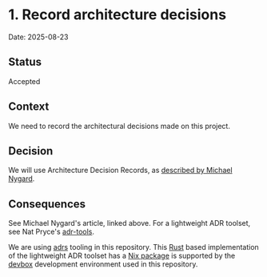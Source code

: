 # 1. Record architecture decisions

Date: 2025-08-23

## Status

Accepted

## Context

We need to record the architectural decisions made on this project.

## Decision

We will use Architecture Decision Records, as [described by Michael Nygard](http://thinkrelevance.com/blog/2011/11/15/documenting-architecture-decisions).

## Consequences

See Michael Nygard's article, linked above. For a lightweight ADR toolset, see Nat Pryce's [adr-tools](https://github.com/npryce/adr-tools).

We are using [adrs](https://github.com/joshrotenberg/adrs) tooling in this repository. This [Rust](https://www.rust-lang.org/) based implementation of the lightweight ADR toolset has a [Nix package](https://www.nixhub.io/packages/adrs) is supported by the [devbox](https://www.jetify.com/devbox) development environment used in this repository.
